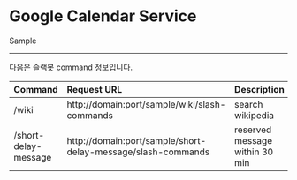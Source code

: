 # Google Calendar Service

<!-- ##설명 -->

Sample

- - -
다음은 슬랙봇 command 정보입니다.

| Command | Request URL | Description | Hint |
| :------ | :---------- | :---------- | :--- |
| /wiki | http://domain:port/sample/wiki/slash-commands | search wikipedia | search data |
| /short-delay-message| http://domain:port/sample/short-delay-message/slash-commands| reserved message within 30 min | message, second |

